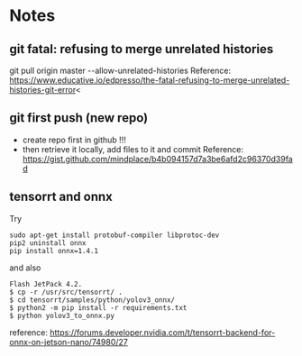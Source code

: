 # Notes

## git fatal: refusing to merge unrelated histories
git pull origin master --allow-unrelated-histories
Reference: <https://www.educative.io/edpresso/the-fatal-refusing-to-merge-unrelated-histories-git-error><

## git first push (new repo)
* create repo first in github !!! 
* then retrieve it locally, add files to it and commit 
Reference: <https://gist.github.com/mindplace/b4b094157d7a3be6afd2c96370d39fad>

## tensorrt and onnx
Try 
```
sudo apt-get install protobuf-compiler libprotoc-dev
pip2 uninstall onnx
pip install onnx=1.4.1
```
and also
```
Flash JetPack 4.2.
$ cp -r /usr/src/tensorrt/ .
$ cd tensorrt/samples/python/yolov3_onnx/
$ python2 -m pip install -r requirements.txt
$ python yolov3_to_onnx.py
```
reference: <https://forums.developer.nvidia.com/t/tensorrt-backend-for-onnx-on-jetson-nano/74980/27>
